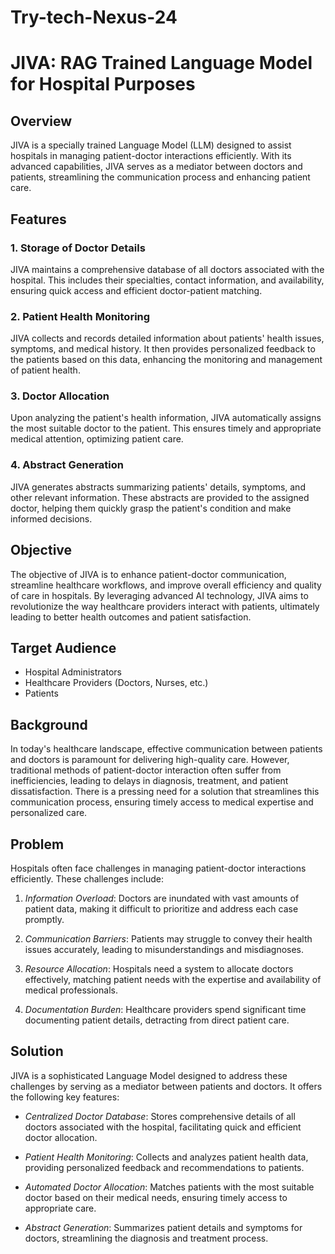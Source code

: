 # Try-tech-Nexus-24

# JIVA: RAG Trained Language Model for Hospital Purposes

## Overview
JIVA is a specially trained Language Model (LLM) designed to assist hospitals in managing patient-doctor interactions efficiently. With its advanced capabilities, JIVA serves as a mediator between doctors and patients, streamlining the communication process and enhancing patient care.

## Features

### 1. Storage of Doctor Details
JIVA maintains a comprehensive database of all doctors associated with the hospital. This includes their specialties, contact information, and availability, ensuring quick access and efficient doctor-patient matching.

### 2. Patient Health Monitoring
JIVA collects and records detailed information about patients' health issues, symptoms, and medical history. It then provides personalized feedback to the patients based on this data, enhancing the monitoring and management of patient health.

### 3. Doctor Allocation
Upon analyzing the patient's health information, JIVA automatically assigns the most suitable doctor to the patient. This ensures timely and appropriate medical attention, optimizing patient care.

### 4. Abstract Generation
JIVA generates abstracts summarizing patients' details, symptoms, and other relevant information. These abstracts are provided to the assigned doctor, helping them quickly grasp the patient's condition and make informed decisions.

## Objective

The objective of JIVA is to enhance patient-doctor communication, streamline healthcare workflows, and improve overall efficiency and quality of care in hospitals. By leveraging advanced AI technology, JIVA aims to revolutionize the way healthcare providers interact with patients, ultimately leading to better health outcomes and patient satisfaction.

## Target Audience

- Hospital Administrators
- Healthcare Providers (Doctors, Nurses, etc.)
- Patients

## Background

In today's healthcare landscape, effective communication between patients and doctors is paramount for delivering high-quality care. However, traditional methods of patient-doctor interaction often suffer from inefficiencies, leading to delays in diagnosis, treatment, and patient dissatisfaction. There is a pressing need for a solution that streamlines this communication process, ensuring timely access to medical expertise and personalized care.

## Problem

Hospitals often face challenges in managing patient-doctor interactions efficiently. These challenges include:

1. *Information Overload*: Doctors are inundated with vast amounts of patient data, making it difficult to prioritize and address each case promptly.

2. *Communication Barriers*: Patients may struggle to convey their health issues accurately, leading to misunderstandings and misdiagnoses.

3. *Resource Allocation*: Hospitals need a system to allocate doctors effectively, matching patient needs with the expertise and availability of medical professionals.

4. *Documentation Burden*: Healthcare providers spend significant time documenting patient details, detracting from direct patient care.

## Solution

JIVA is a sophisticated Language Model designed to address these challenges by serving as a mediator between patients and doctors. It offers the following key features:

- *Centralized Doctor Database*: Stores comprehensive details of all doctors associated with the hospital, facilitating quick and efficient doctor allocation.

- *Patient Health Monitoring*: Collects and analyzes patient health data, providing personalized feedback and recommendations to patients.

- *Automated Doctor Allocation*: Matches patients with the most suitable doctor based on their medical needs, ensuring timely access to appropriate care.

- *Abstract Generation*: Summarizes patient details and symptoms for doctors, streamlining the diagnosis and treatment process.

